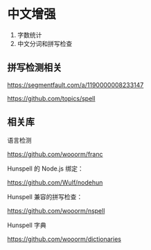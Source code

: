 中文增强
===

1. 字数统计
2. 中文分词和拼写检查


拼写检测相关
---

https://segmentfault.com/a/1190000008233147

https://github.com/topics/spell

相关库
---

语言检测

https://github.com/wooorm/franc

Hunspell 的 Node.js 绑定：

https://github.com/Wulf/nodehun 

Hunspell 兼容的拼写检查：

https://github.com/wooorm/nspell

Hunspell 字典

https://github.com/wooorm/dictionaries
